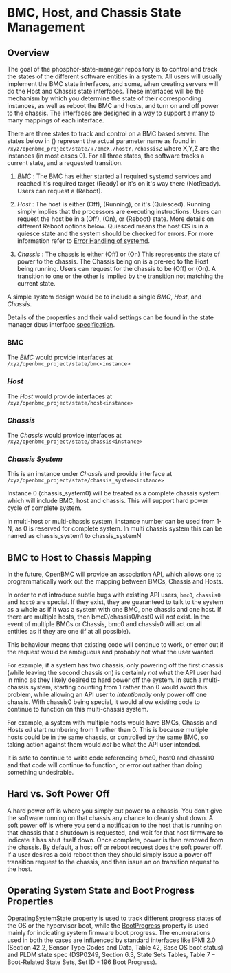 # BMC, Host, and Chassis State Management

## Overview

The goal of the phosphor-state-manager repository is to control and track the
states of the different software entities in a system. All users will usually
implement the BMC state interfaces, and some, when creating servers will do the
Host and Chassis state interfaces. These interfaces will be the mechanism by
which you determine the state of their corresponding instances, as well as
reboot the BMC and hosts, and turn on and off power to the chassis. The
interfaces are designed in a way to support a many to many mappings of each
interface.

There are three states to track and control on a BMC based server. The states
below in () represent the actual parameter name as found in
`/xyz/openbmc_project/state/`+`/bmcX,/hostY,/chassisZ` where X,Y,Z are the
instances (in most cases 0). For all three states, the software tracks a current
state, and a requested transition.

1. _BMC_ : The BMC has either started all required systemd services and reached
   it's required target (Ready) or it's on it's way there (NotReady). Users can
   request a (Reboot).

2. _Host_ : The host is either (Off), (Running), or it's (Quiesced). Running
   simply implies that the processors are executing instructions. Users can
   request the host be in a (Off), (On), or (Reboot) state. More details on
   different Reboot options below. Quiesced means the host OS is in a quiesce
   state and the system should be checked for errors. For more information refer
   to [Error Handling of systemd][1].

3. _Chassis_ : The chassis is either (Off) or (On) This represents the state of
   power to the chassis. The Chassis being on is a pre-req to the Host being
   running. Users can request for the chassis to be (Off) or (On). A transition
   to one or the other is implied by the transition not matching the current
   state.

A simple system design would be to include a single _BMC_, _Host_, and
_Chassis_.

Details of the properties and their valid settings can be found in the state
manager dbus interface [specification][2].

### BMC

The _BMC_ would provide interfaces at `/xyz/openbmc_project/state/bmc<instance>`

### _Host_

The _Host_ would provide interfaces at
`/xyz/openbmc_project/state/host<instance>`

### _Chassis_

The _Chassis_ would provide interfaces at
`/xyz/openbmc_project/state/chassis<instance>`

### _Chassis System_

This is an instance under _Chassis_ and provide interface at
`/xyz/openbmc_project/state/chassis_system<instance>`

Instance 0 (chassis_system0) will be treated as a complete chassis system which
will include BMC, host and chassis. This will support hard power cycle of
complete system.

In multi-host or multi-chassis system, instance number can be used from 1-N, as
0 is reserved for complete system. In multi chassis system this can be named as
chassis_system1 to chassis_systemN

## BMC to Host to Chassis Mapping

In the future, OpenBMC will provide an association API, which allows one to
programmatically work out the mapping between BMCs, Chassis and Hosts.

In order to not introduce subtle bugs with existing API users, `bmc0`,
`chassis0` and `host0` are special. If they exist, they are guaranteed to talk
to the system as a whole as if it was a system with one BMC, one chassis and one
host. If there are multiple hosts, then bmc0/chassis0/host0 will _not_ exist. In
the event of multiple BMCs or Chassis, bmc0 and chassis0 will act on all
entities as if they are one (if at all possible).

This behaviour means that existing code will continue to work, or error out if
the request would be ambiguous and probably not what the user wanted.

For example, if a system has two chassis, only powering off the first chassis
(while leaving the second chassis on) is certainly _not_ what the API user had
in mind as they likely desired to hard power off the system. In such a
multi-chassis system, starting counting from 1 rather than 0 would avoid this
problem, while allowing an API user to _intentionally_ only power off one
chassis. With chassis0 being special, it would allow existing code to continue
to function on this multi-chassis system.

For example, a system with multiple hosts would have BMCs, Chassis and Hosts
_all_ start numbering from 1 rather than 0. This is because multiple hosts could
be in the same chassis, or controlled by the same BMC, so taking action against
them would _not_ be what the API user intended.

It is safe to continue to write code referencing bmc0, host0 and chassis0 and
that code will continue to function, or error out rather than doing something
undesirable.

## Hard vs. Soft Power Off

A hard power off is where you simply cut power to a chassis. You don't give the
software running on that chassis any chance to cleanly shut down. A soft power
off is where you send a notification to the host that is running on that chassis
that a shutdown is requested, and wait for that host firmware to indicate it has
shut itself down. Once complete, power is then removed from the chassis. By
default, a host off or reboot request does the soft power off. If a user desires
a cold reboot then they should simply issue a power off transition request to
the chassis, and then issue an on transition request to the host.

## Operating System State and Boot Progress Properties

[OperatingSystemState][3] property is used to track different progress states of
the OS or the hypervisor boot, while the [BootProgress][4] property is used
mainly for indicating system firmware boot progress. The enumerations used in
both the cases are influenced by standard interfaces like IPMI 2.0 (Section
42.2, Sensor Type Codes and Data, Table 42, Base OS boot status) and PLDM state
spec (DSP0249, Section 6.3, State Sets Tables, Table 7 – Boot-Related State
Sets, Set ID - 196 Boot Progress).

[1]:
  https://github.com/openbmc/docs/blob/master/architecture/openbmc-systemd.md#error-handling-of-systemd
[2]:
  https://github.com/openbmc/phosphor-dbus-interfaces/tree/master/yaml/xyz/openbmc_project/State/
[3]:
  https://github.com/openbmc/phosphor-dbus-interfaces/tree/master/yaml/xyz/openbmc_project/State/OperatingSystem/Status.interface.yaml
[4]:
  https://github.com/openbmc/phosphor-dbus-interfaces/tree/master/yaml/xyz/openbmc_project/State/Boot/Progress.interface.yaml
